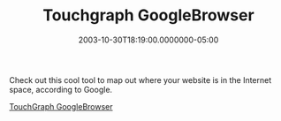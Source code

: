 ﻿---
title: Touchgraph GoogleBrowser
date: "2003-10-30T18:19:00.0000000-05:00"
description: Check out this cool tool to map out where your website is in the
featuredImage: img/34798-featured.png
---

Check out this cool tool to map out where your website is in the Internet space, according to Google.

[TouchGraph GoogleBrowser](http://www.touchgraph.com/TGGoogleBrowser.html)

